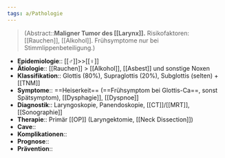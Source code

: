 ```yaml
---
tags: a/Pathologie
---
```

> (Abstract::**Maligner Tumor des [[Larynx]].** Risikofaktoren: [[Rauchen]], [[Alkohol]]. Frühsymptome nur bei Stimmlippenbeteiligung.)
- **Epidemiologie**:: [[♂]]>>[[♀]]
- **Ätiologie**:: [[Rauchen]] > [[Alkohol]], [[Asbest]] und sonstige Noxen
- **Klassifikation**:: Glottis (80%), Supraglottis (20%), Subglottis (selten) + [[TNM]]
- **Symptome**:: ==Heiserkeit== (==Frühsymptom bei Glottis-Ca==, sonst Spätsymptom), [[Dysphagie]], [[Dyspnoe]]
- **Diagnostik**:: Laryngoskopie, Panendoskopie, [[CT]]/[[MRT]], [[Sonographie]]
- **Therapie**:: Primär [[OP]] (Laryngektomie, [[Neck Dissection]])
- **Cave**::
- **Komplikationen**::
- **Prognose**::
- **Prävention**::